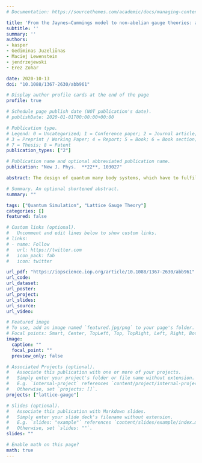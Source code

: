```yaml
---
# Documentation: https://sourcethemes.com/academic/docs/managing-content/

title: 'From the Jaynes–Cummings model to non-abelian gauge theories: a guided tour for the quantum engineer'
subtitle: ''
summary: ''
authors:
- kasper
- Gediminas Juzeliūnas
- Maciej Lewenstein  
- jendrzejewski
- Erez Zohar

date: 2020-10-13
doi: "10.1088/1367-2630/abb961"

# Display author profile cards at the end of the page
profile: true

# Schedule page publish date (NOT publication's date).
# publishDate: 2020-01-01T00:00:00+00:00

# Publication type.
# Legend: 0 = Uncategorized; 1 = Conference paper; 2 = Journal article;
# 3 = Preprint / Working Paper; 4 = Report; 5 = Book; 6 = Book section;
# 7 = Thesis; 8 = Patent
publication_types: ["2"]

# Publication name and optional abbreviated publication name.
publication: "New J. Phys.  **22**, 103027"

abstract: The design of quantum many body systems, which have to fulfill an extensive number of constraints, appears as a formidable challenge within the field of quantum simulation. Lattice gauge theories are a particular important class of quantum systems with an extensive number of local constraints and play a central role in high energy physics, condensed matter and quantum information. Whereas recent experimental progress points towards the feasibility of large-scale quantum simulation of Abelian gauge theories, the quantum simulation of non-Abelian gauge theories appears still elusive. In this paper we present minimal non-Abelian lattice gauge theories, whereby we introduce the necessary formalism in well-known Abelian gauge theories, such as the Jaynes-Cumming model. In particular, we show that certain minimal non-Abelian lattice gauge theories can be mapped to three or four level systems, for which the design of a quantum simulator is standard with current technologies. Further we give an upper bound for the Hilbert space dimension of a one dimensional SU(2) lattice gauge theory, and argue that the implementation with current digital quantum computer appears feasible.

# Summary. An optional shortened abstract.
summary: ""

tags: ["Quantum Simulation", "Lattice Gauge Theory"]
categories: []
featured: false

# Custom links (optional).
#   Uncomment and edit lines below to show custom links.
# links:
# - name: Follow
#   url: https://twitter.com
#   icon_pack: fab
#   icon: twitter

url_pdf: "https://iopscience.iop.org/article/10.1088/1367-2630/abb961"
url_code:
url_dataset:
url_poster:
url_project:
url_slides:
url_source:
url_video:

# Featured image
# To use, add an image named `featured.jpg/png` to your page's folder.
# Focal points: Smart, Center, TopLeft, Top, TopRight, Left, Right, BottomLeft, Bottom, BottomRight.
image:
  caption: ""
  focal_point: ""
  preview_only: false

# Associated Projects (optional).
#   Associate this publication with one or more of your projects.
#   Simply enter your project's folder or file name without extension.
#   E.g. `internal-project` references `content/project/internal-project/index.md`.
#   Otherwise, set `projects: []`.
projects: ["lattice-gauge"]

# Slides (optional).
#   Associate this publication with Markdown slides.
#   Simply enter your slide deck's filename without extension.
#   E.g. `slides: "example"` references `content/slides/example/index.md`.
#   Otherwise, set `slides: ""`.
slides: ""

# Enable math on this page?
math: true
---
```

